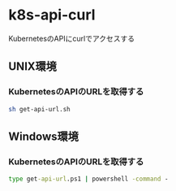 # k8s-api-curl
KubernetesのAPIにcurlでアクセスする

## UNIX環境

### KubernetesのAPIのURLを取得する

```.sh
sh get-api-url.sh
```

## Windows環境

### KubernetesのAPIのURLを取得する

```.cmd
type get-api-url.ps1 | powershell -command -
```
